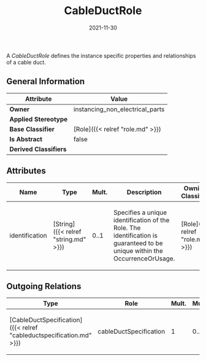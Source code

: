 ﻿---
title: CableDuctRole
toc: false
type: specs
date: "2021-11-30"
draft: false
specification: VEC
version: 2.0.0-rc1
documentType: "Recommendation"
elementType: Class
classes:
  - CableDuctRole
menu_name: vec-2.0.0-rc1
---
<p> A <i>CableDuctRole</i> defines the instance specific properties and relationships of a cable duct.      </p>

## General Information

| Attribute               | Value |
|-------------------------|-------|
| **Owner**               | instancing_non_electrical_parts |
| **Applied Stereotype**  |   |
| **Base Classifier**     | [Role]({{< relref "role.md" >}})<br/>  |
| **Is Abstract**         | false |
| **Derived Classifiers** |   |

## Attributes
|  Name  |  Type  |  Mult.  |  Description  |  Owning Classifier  |
|--------|--------|---------|---------------|--------------|
|identification | [String]({{< relref "string.md" >}}) | 0..1 | <p> Specifies a unique identification of the Role. The identification is guaranteed to be unique within the OccurrenceOrUsage.      </p> | [Role]({{< relref "role.md" >}}) |

## Outgoing Relations
|    Type  |   Role   |   Mult.   |   Mult.   |   Description   |
|----------|----------|-----------|-----------|-----------------|
| [CableDuctSpecification]({{< relref "cableductspecification.md" >}}) | cableDuctSpecification | 1 | 0..* | <p> References the <i>CableDuctSpecification</i> that is instanced by this <i>CableDuctRole.</i>      </p> |
